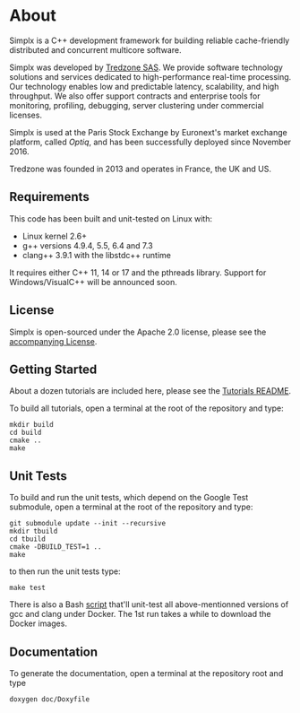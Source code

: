 # About

Simplx is a C++ development framework for building reliable cache-friendly distributed and concurrent multicore software.

Simplx was developed by [Tredzone SAS](http://www.tredzone.com). We provide software technology solutions and services dedicated to high-performance real-time processing. Our technology enables low and predictable latency, scalability, and high throughput. We also offer support contracts and enterprise tools for monitoring, profiling, debugging, server clustering under commercial licenses.

Simplx is used at the Paris Stock Exchange by Euronext's market exchange platform, called *Optiq*, and has been successfully deployed since November 2016.

Tredzone was founded in 2013 and operates in France, the UK and US.


## Requirements

This code has been built and unit-tested on Linux with:

- Linux kernel 2.6+
- g++ versions 4.9.4, 5.5, 6.4 and 7.3
- clang++ 3.9.1 with the libstdc++ runtime

It requires either C++ 11, 14 or 17 and the pthreads library. Support for Windows/VisualC++ will be announced soon.


## License

Simplx is open-sourced under the Apache 2.0 license, please see the [accompanying License](./LICENSE).  


## Getting Started

About a dozen tutorials are included here, please see the [Tutorials README](./tutorials/README.md).

To build all tutorials, open a terminal at the root of the repository and type:

```
mkdir build
cd build
cmake ..
make
```


## Unit Tests

To build and run the unit tests, which depend on the Google Test submodule, open a terminal at the root of the repository and type:

```
git submodule update --init --recursive
mkdir tbuild
cd tbuild
cmake -DBUILD_TEST=1 ..
make
```

to then run the unit tests type:

```
make test
```

There is also a Bash [script](./test/docker_test.sh) that'll unit-test all above-mentionned versions of gcc and clang under Docker. The 1st run takes a while to download the Docker images.


## Documentation

To generate the documentation, open a terminal at the repository root and type

```
doxygen doc/Doxyfile
```

